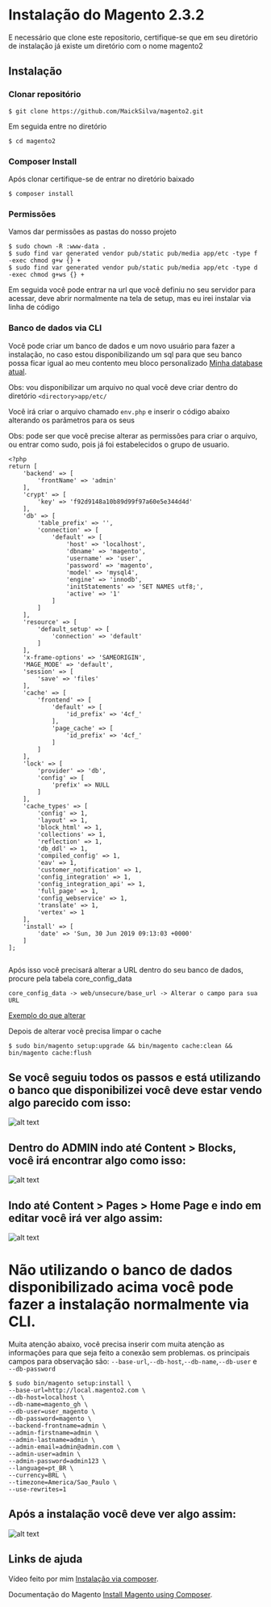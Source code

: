 # Instalação do Magento 2.3.2
 
E necessário que clone este repositorio, certifique-se que em seu diretório de instalação já existe um diretório com o nome magento2
 
## Instalação
 
### Clonar repositório
```
$ git clone https://github.com/MaickSilva/magento2.git
```
 
Em seguida entre no diretório
```
$ cd magento2
```
 
### Composer Install
 
Após clonar certifique-se de entrar no diretório baixado
 
```
$ composer install
```
 
 
### Permissões
 
Vamos dar permissões as pastas do nosso projeto
 
```
$ sudo chown -R :www-data .
$ sudo find var generated vendor pub/static pub/media app/etc -type f -exec chmod g+w {} +
$ sudo find var generated vendor pub/static pub/media app/etc -type d -exec chmod g+ws {} +
```
 
Em seguida você pode entrar na url que você definiu no seu servidor para acessar, deve abrir normalmente na tela de setup, mas eu irei instalar via linha de código
 
### Banco de dados via CLI
 
Você pode criar um banco de dados e um novo usuário para fazer a instalação, no caso estou disponibilizando um sql para que seu banco possa ficar igual ao meu contento meu bloco personalizado
[Minha database atual](https://drive.google.com/file/d/1RxhM2JOzwfFDcXMsXE92aGChEagNAoIb/view).

Obs: vou disponibilizar um arquivo no qual você deve criar dentro do diretório ```<directory>app/etc/```

Você irá criar o arquivo chamado ```env.php``` e inserir o código abaixo alterando os parâmetros para os seus

Obs: pode ser que você precise alterar as permissões para criar o arquivo, ou entrar como sudo, pois já foi estabelecidos o grupo de usuario.

```
<?php
return [
    'backend' => [
        'frontName' => 'admin'
    ],
    'crypt' => [
        'key' => 'f92d9148a10b89d99f97a60e5e344d4d'
    ],
    'db' => [
        'table_prefix' => '',
        'connection' => [
            'default' => [
                'host' => 'localhost',
                'dbname' => 'magento',
                'username' => 'user',
                'password' => 'magento',
                'model' => 'mysql4',
                'engine' => 'innodb',
                'initStatements' => 'SET NAMES utf8;',
                'active' => '1'
            ]
        ]
    ],
    'resource' => [
        'default_setup' => [
            'connection' => 'default'
        ]
    ],
    'x-frame-options' => 'SAMEORIGIN',
    'MAGE_MODE' => 'default',
    'session' => [
        'save' => 'files'
    ],
    'cache' => [
        'frontend' => [
            'default' => [
                'id_prefix' => '4cf_'
            ],
            'page_cache' => [
                'id_prefix' => '4cf_'
            ]
        ]
    ],
    'lock' => [
        'provider' => 'db',
        'config' => [
            'prefix' => NULL
        ]
    ],
    'cache_types' => [
        'config' => 1,
        'layout' => 1,
        'block_html' => 1,
        'collections' => 1,
        'reflection' => 1,
        'db_ddl' => 1,
        'compiled_config' => 1,
        'eav' => 1,
        'customer_notification' => 1,
        'config_integration' => 1,
        'config_integration_api' => 1,
        'full_page' => 1,
        'config_webservice' => 1,
        'translate' => 1,
        'vertex' => 1
    ],
    'install' => [
        'date' => 'Sun, 30 Jun 2019 09:13:03 +0000'
    ]
];


```

Após isso você precisará alterar a URL dentro do seu banco de dados, procure pela tabela core_config_data 
```
core_config_data -> web/unsecure/base_url -> Alterar o campo para sua URL 
```
[Exemplo do que alterar](https://magento.stackexchange.com/questions/39752/how-do-i-fix-my-base-urls-so-i-can-access-my-magento-site)

Depois de alterar você precisa limpar o cache
```
$ sudo bin/magento setup:upgrade && bin/magento cache:clean && bin/magento cache:flush
```

## Se você seguiu todos os passos e está utilizando o banco que disponibilizei você deve estar vendo algo parecido com isso:
 
![alt text](screenshots/FrontendHomepage.png "Página inicial com blocos adicionais")



## Dentro do ADMIN indo até Content > Blocks, você irá encontrar algo como isso:

![alt text](screenshots/AdminBlock.png "Tela de Blocos no Admin")
 
 
 
 
## Indo até Content > Pages > Home Page e indo em editar você irá ver algo assim:

![alt text](screenshots/AdminHomePage.png "Admin Pagina Home page")
 

# Não utilizando o banco de dados disponibilizado acima você pode fazer a instalação normalmente via CLI.

Muita atenção abaixo, você precisa inserir com muita atenção as informações para que seja feito a conexão sem problemas.
os principais campos para observação são: `--base-url`,`--db-host`,`--db-name`,`--db-user` e `--db-password`
```
$ sudo bin/magento setup:install \
--base-url=http://local.magento2.com \
--db-host=localhost \
--db-name=magento_gh \
--db-user=user_magento \
--db-password=magento \
--backend-frontname=admin \
--admin-firstname=admin \
--admin-lastname=admin \
--admin-email=admin@admin.com \
--admin-user=admin \
--admin-password=admin123 \
--language=pt_BR \
--currency=BRL \
--timezone=America/Sao_Paulo \
--use-rewrites=1 
```
 
## Após a instalação você deve ver algo assim: 

![alt text](screenshots/magentodefault.png "Página inicial padrão do tema")
 
 
## Links de ajuda
Vídeo feito por mim [Instalação via composer](https://streamable.com/mhwrf).
 
Documentação do Magento [Install Magento using Composer](https://devdocs.magento.com/guides/v2.3/install-gde/composer.html).

